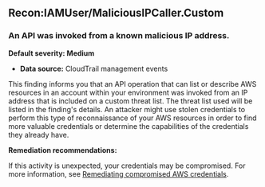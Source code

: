 Recon:IAMUser/MaliciousIPCaller.Custom
--------------------------------------


### An API was invoked from a known malicious IP address.


**Default severity: Medium**


 * **Data source:** CloudTrail management events

This finding informs you that an API operation that can list or describe AWS resources in an account within your environment was invoked from an IP address that is included on a custom threat list. The threat list used will be listed in the finding's details. An attacker might use stolen credentials to perform this type of reconnaissance of your AWS resources in order to find more valuable credentials or determine the capabilities of the credentials they already have.


**Remediation recommendations:**


If this activity is unexpected, your credentials may be compromised. For more information, see [Remediating compromised AWS credentials](https://docs.aws.amazon.com/guardduty/latest/ug/guardduty_remediate.html#compromised-creds).

